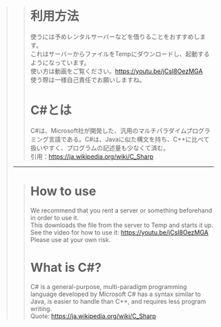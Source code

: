 > > # 利用方法
> > 使うには予めレンタルサーバーなどを借りることをおすすめします。  
> > これはサーバーからファイルをTempにダウンロードし、起動するようになっています。  
> > 使い方は動画をご覧ください。https://youtu.be/jCsI8OezMGA  
> > 使う際は一様自己責任でお願いしますね。  
> > 
> > # C#とは
> > C#は、Microsoft社が開発した、汎用のマルチパラダイムプログラミング言語である。C#は、Javaに似た構文を持ち、C++に比べて扱いやすく、プログラムの記述量も少なくて済む。  
> > 引用：https://ja.wikipedia.org/wiki/C_Sharp
> --------------------
> > # How to use
> > We recommend that you rent a server or something beforehand in order to use it.  
> > This downloads the file from the server to Temp and starts it up.  
> > See the video for how to use it: https://youtu.be/jCsI8OezMGA  
> > Please use at your own risk.  
> > 
> > # What is C#?
> > C# is a general-purpose, multi-paradigm programming language developed by Microsoft C# has a syntax similar to Java, is easier to handle than C++, and requires less program writing.  
> > Quote: https://ja.wikipedia.org/wiki/C_Sharp
